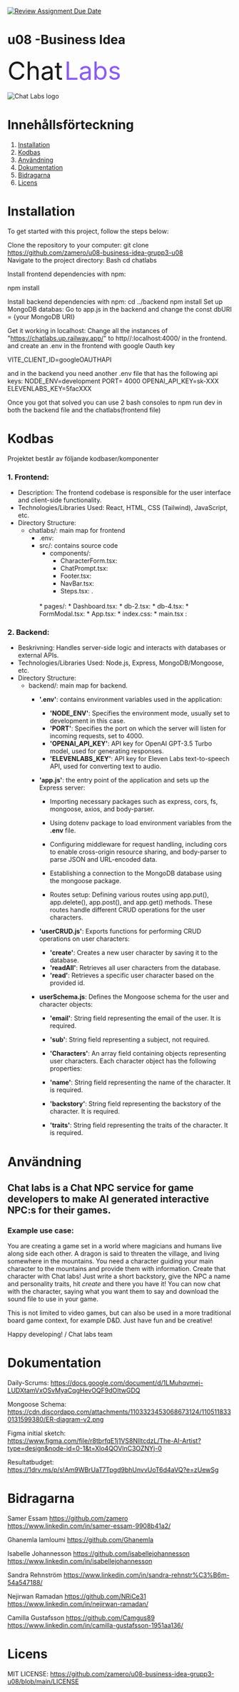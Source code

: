 [![Review Assignment Due Date](https://classroom.github.com/assets/deadline-readme-button-24ddc0f5d75046c5622901739e7c5dd533143b0c8e959d652212380cedb1ea36.svg)](https://classroom.github.com/a/CViV37hj)

# u08 -Business Idea

<span style="color:#; font-family: ; font-size: 4em;">Chat</span> <span style="color:#8B5CF6;font-family: ; font-size: 4em;">Labs</span>

![Chat Labs logo](/chatlabs/src/assets/logo2.png "Chat Labs logo")

# Innehållsförteckning

1. [Installation](#installation)
2. [Kodbas](#kodbas)
3. [Användning](#användning)
4. [Dokumentation](#dokumentation)
5. [Bidragarna](#bidragarna)
6. [Licens](#licens)

# Installation

To get started with this project, follow the steps below:

Clone the repository to your computer:
git clone https://github.com/zamero/u08-business-idea-grupp3-u08
<br>Navigate to the project directory:
Bash
cd chatlabs

Install frontend dependencies with npm:

npm install

Install backend dependencies with npm:
cd ../backend
npm install
Set up MongoDB databas:
Go to app.js in the backend
and change the const dbURI = {your MongoDB URI}

Get it working in localhost:
Change all the instances of "https://chatlabs.up.railway.app/" to http//:localhost:4000/
in the frontend. and create an .env in the frontend with google Oauth key

VITE_CLIENT_ID=googleOAUTHAPI

and in the backend you need another .env file that has the following api keys:
NODE_ENV=development
PORT= 4000
OPENAI_API_KEY=sk-XXX
ELEVENLABS_KEY=5facXXX

Once you got that solved you can use 2 bash consoles to npm run dev in both the backend file and the chatlabs(frontend file)

# Kodbas

Projektet består av följande kodbaser/komponenter

### 1. **Frontend**:

* Description: The frontend codebase is responsible for the user interface and client-side functionality.
* Technologies/Libraries Used: React, HTML, CSS (Tailwind), JavaScript, etc.
* Directory Structure:
    * chatlabs/: main map for frontend
        * .env:
        * src/: contains source code
             * components/: 
                 * CharacterForm.tsx:
                 * ChatPrompt.tsx:
                 * Footer.tsx:
                 * NavBar.tsx:
                 * Steps.tsx: .
            <br>
             * pages/: 
                 * Dashboard.tsx:
                 * db-2.tsx:
                 * db-4.tsx:
                 * FormModal.tsx:
            * App.tsx:
            * index.css:
            * main.tsx :

              
             

### 2. **Backend**:

* Beskrivning: Handles server-side logic and interacts with databases or external APIs.
* Technologies/Libraries Used: Node.js, Express, MongoDB/Mongoose, etc.
* Directory Structure:
    *  backend/: main map for backend. 
        * **'.env'**: contains environment variables used in the application:
            * **'NODE_ENV'**: Specifies the environment mode, usually set to development in this case.
            * **'PORT'**: Specifies the port on which the server will listen for incoming requests, set to 4000.
            * **'OPENAI_API_KEY'**: API key for OpenAI GPT-3.5 Turbo model, used for generating responses.
            * **'ELEVENLABS_KEY'**: API key for Eleven Labs text-to-speech API, used for converting text to audio.

        * **'app.js'**: the entry point of the application and sets up the Express server:

            * Importing necessary packages such as express, cors, fs, mongoose, axios, and body-parser.

            *  Using dotenv package to load environment variables from the **.env** file.

            * Configuring middleware for request handling, including cors to enable cross-origin resource sharing, and body-parser to parse JSON and URL-encoded data.

            * Establishing a connection to the MongoDB database using the mongoose package.

            * Routes setup: Defining various routes using app.put(), app.delete(), app.post(), and app.get() methods. These routes handle different CRUD operations for the user characters.

            
        * **'userCRUD.js'**: Exports functions for performing CRUD operations on user characters:

             * **'create'**: Creates a new user character by saving it to the database.
            * **'readAll'**: Retrieves all user characters from the database.
            * **'read'**: Retrieves a specific user character based on the provided id.

        * **userSchema.js**: Defines the Mongoose schema for the user and character objects:
            * **'email'**: String field representing the email of the user. It is required.
            * **'sub'**: String field representing a subject, not required.
            * **'Characters'**: An array field containing objects representing user characters. Each character object has the following properties:

            * **'name'**: String field representing the name of the character. It is required.
            * **'backstory'**: String field representing the backstory of the character. It is required.
            * **'traits'**: String field representing the traits of the character. It is required.

# Användning

## Chat labs is a Chat NPC service for game developers to make AI generated interactive NPC:s for their games.

### Example use case:

You are creating a game set in a world where magicians and humans live along side each other. A dragon is said to threaten the village, and living somewhere in the mountains. You need a character guiding your main character to the mountains and provide them with information. Create that character with Chat labs! Just write a short backstory, give the NPC a name and personality traits, hit _create_ and there you have it! You can now chat with the character, saying what you want them to say and download the sound file to use in your game.

This is not limited to video games, but can also be used in a more traditional board game context, for example D&D. Just have fun and be creative!

Happy developing!
/ Chat labs team

# Dokumentation

Daily-Scrums:
https://docs.google.com/document/d/1LMuhqvmej-LUDXtamVxOSvMyaCqgHevOQF9dOItwGDQ

Mongoose Schema:
https://cdn.discordapp.com/attachments/1103323453068673124/1105118330131599380/ER-diagram-v2.png

Figma initial sketch:
https://www.figma.com/file/r8tbrfqE1j1VS8NlltcdzL/The-AI-Artist?type=design&node-id=0-1&t=Xlo4QOVlnC3OZNYj-0

Resultatbudget:  
https://1drv.ms/p/s!Am9WBrUaT7Tpgd9bhUnvvUoT6d4aVQ?e=zUewSg

# Bidragarna

Samer Essam
https://github.com/zamero
https://www.linkedin.com/in/samer-essam-9908b41a2/

Ghanemla lamloumi
https://github.com/Ghanemla

Isabelle Johannesson
https://github.com/isabellejohannesson
https://www.linkedin.com/in/isabellejohannesson

Sandra Rehnström
https://www.linkedin.com/in/sandra-rehnstr%C3%B6m-54a547188/

Nejirwan Ramadan
https://github.com/NRiCe31
https://www.linkedin.com/in/nejirwan-ramadan/

Camilla Gustafsson
https://github.com/Camgus89
https://www.linkedin.com/in/camilla-gustafsson-1951aa136/

# Licens

MIT LICENSE:
https://github.com/zamero/u08-business-idea-grupp3-u08/blob/main/LICENSE
